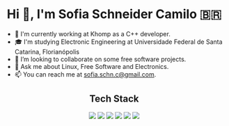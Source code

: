 <h1 align="center">Hi 👋, I'm Sofia Schneider Camilo 🇧🇷</h1>

- 💼 I'm currently working at Khomp as a C++ developer.
- 🎓 I'm studying Electronic Engineering at Universidade Federal de Santa Catarina, Florianópolis
- 👯 I’m looking to collaborate on some free software projects.
- 💬 Ask me about Linux, Free Software and Electronics.
- 📫 You can reach me at sofia.schn.c@gmail.com.

<h2 align="center">Tech Stack</h2>
<p align="center">
  <a href="https://www.javascript.com"><img src="https://img.shields.io/badge/JavaScript-323330?style=for-the-badge&logo=javascript&logoColor=F7DF1E" /></a>
  <a href="https://www.typescriptlang.org"><img src="https://img.shields.io/badge/TypeScript-007ACC?style=for-the-badge&logo=typescript&logoColor=white" /></a>
  <a href="https://reactnative.dev"><img src="https://img.shields.io/badge/React_Native-20232A?style=for-the-badge&logo=react&logoColor=61DAFB" /></a>
  <a href="https://www.arduino.cc"><img src="https://img.shields.io/badge/Arduino-00979D?style=for-the-badge&logo=arduino&logoColor=white" /></a>
  <a href="https://archlinux.org"><img src="https://img.shields.io/badge/Arch_Linux-1793D1?style=for-the-badge&logo=arch-linux&logoColor=white" /></a>
  <a href="https://isocpp.org"><img src="https://img.shields.io/badge/C++-00599C?style=for-the-badge&logo=C%2B%2B&logoColor=white" /></a>
</p>
